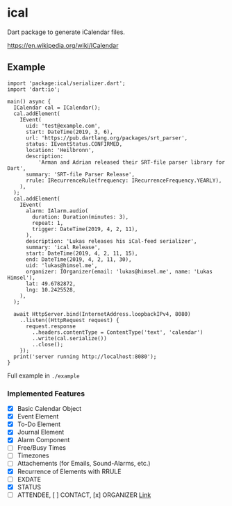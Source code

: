 # ical
Dart package to generate iCalendar files.

https://en.wikipedia.org/wiki/ICalendar

## Example

```
import 'package:ical/serializer.dart';
import 'dart:io';

main() async {
  ICalendar cal = ICalendar();
  cal.addElement(
    IEvent(
      uid: 'test@example.com',
      start: DateTime(2019, 3, 6),
      url: 'https://pub.dartlang.org/packages/srt_parser',
      status: IEventStatus.CONFIRMED,
      location: 'Heilbronn',
      description:
          'Arman and Adrian released their SRT-file parser library for Dart',
      summary: 'SRT-file Parser Release',
      rrule: IRecurrenceRule(frequency: IRecurrenceFrequency.YEARLY),
    ),
  );
  cal.addElement(
    IEvent(
      alarm: IAlarm.audio(
        duration: Duration(minutes: 3),
        repeat: 1,
        trigger: DateTime(2019, 4, 2, 11),
      ),
      description: 'Lukas releases his iCal-feed serializer',
      summary: 'ical Release',
      start: DateTime(2019, 4, 2, 11, 15),
      end: DateTime(2019, 4, 2, 11, 30),
      uid: 'lukas@himsel.me',
      organizer: IOrganizer(email: 'lukas@himsel.me', name: 'Lukas Himsel'),
      lat: 49.6782872,
      lng: 10.2425528,
    ),
  );

  await HttpServer.bind(InternetAddress.loopbackIPv4, 8080)
    ..listen((HttpRequest request) {
      request.response
        ..headers.contentType = ContentType('text', 'calendar')
        ..write(cal.serialize())
        ..close();
    });
  print('server running http://localhost:8080');
}
```

Full example in `./example`
### Implemented Features

- [x] Basic Calendar Object
- [x] Event Element
- [x] To-Do Element
- [x] Journal Element
- [x] Alarm Component
- [ ] Free/Busy Times
- [ ] Timezones
- [ ] Attachements (for Emails, Sound-Alarms, etc.)
- [x] Recurrence of Elements with RRULE
- [ ] EXDATE
- [x] STATUS
- [ ] ATTENDEE, [ ] CONTACT, [x] ORGANIZER [Link](https://tools.ietf.org/html/rfc5545#section-3.8.4.1)
